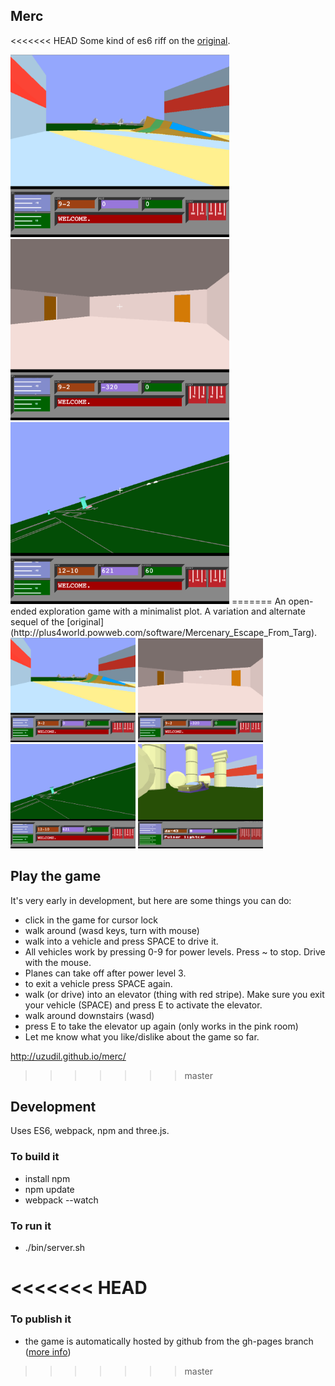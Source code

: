 ## Merc

<<<<<<< HEAD
Some kind of es6 riff on the [original](http://plus4world.powweb.com/software/Mercenary_Escape_From_Targ).

<img src="https://raw.githubusercontent.com/uzudil/merc/master/images/screen.png" width="350">
<img src="https://raw.githubusercontent.com/uzudil/merc/master/images/screen2.png" width="350">
<img src="https://raw.githubusercontent.com/uzudil/merc/master/images/screen3.png" width="350">
=======
An open-ended exploration game with a minimalist plot. A variation and alternate sequel of the  [original](http://plus4world.powweb.com/software/Mercenary_Escape_From_Targ).

<img src="https://raw.githubusercontent.com/uzudil/merc/master/images/screen.png" width="200">
<img src="https://raw.githubusercontent.com/uzudil/merc/master/images/screen2.png" width="200">
<img src="https://raw.githubusercontent.com/uzudil/merc/master/images/screen3.png" width="200">
<img src="https://raw.githubusercontent.com/uzudil/merc/master/images/screen4.png" width="200">

## Play the game

It's very early in development, but here are some things you can do:
- click in the game for cursor lock
- walk around (wasd keys, turn with mouse)
- walk into a vehicle and press SPACE to drive it. 
- All vehicles work by pressing 0-9 for power levels. Press ~ to stop. Drive with the mouse. 
- Planes can take off after power level 3.
- to exit a vehicle press SPACE again.
- walk (or drive) into an elevator (thing with red stripe). Make sure you exit your vehicle (SPACE) and press E to activate the elevator.
- walk around downstairs (wasd)
- press E to take the elevator up again (only works in the pink room)
- Let me know what you like/dislike about the game so far.
 
http://uzudil.github.io/merc/
>>>>>>> master

## Development

Uses ES6, webpack, npm and three.js.

### To build it

- install npm
- npm update
- webpack --watch

### To run it

- ./bin/server.sh
 
<<<<<<< HEAD
=======
### To publish it

- the game is automatically hosted by github from the gh-pages branch ([more info](https://help.github.com/articles/creating-project-pages-manually/))
>>>>>>> master
